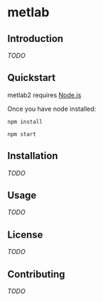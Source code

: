 # metlab

## Introduction

*TODO*

## Quickstart

metlab2 requires [Node.js](https://nodejs.org/en/)

Once you have node installed:

`npm install`

`npm start`

## Installation

*TODO*

## Usage

*TODO*

## License

*TODO*

## Contributing

*TODO*
